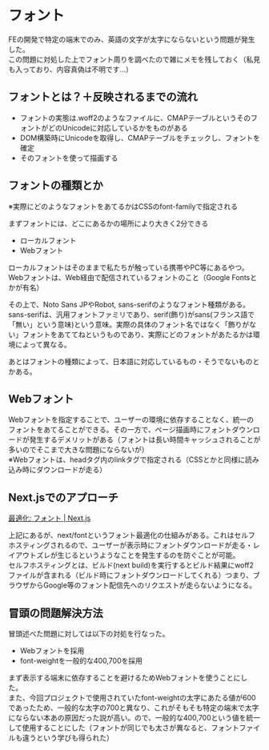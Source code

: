 # フォント

FEの開発で特定の端末でのみ、英語の文字が太字にならないという問題が発生した。  
この問題に対処した上でフォント周りを調べたので雑にメモを残しておく（私見も入っており、内容真偽は不明です...）

## フォントとは？＋反映されるまでの流れ

- フォントの実態は.woff2のようなファイルに、CMAPテーブルというそのフォントがどのUnicodeに対応しているかをものがある
- DOM構築時にUnicodeを取得し、CMAPテーブルをチェックし、フォントを確定
- そのフォントを使って描画する

## フォントの種類とか

※実際にどのようなフォントをあてるかはCSSのfont-familyで指定される

まずフォントには、どこにあるかの場所により大きく2分できる

- ローカルフォント
- Webフォント

ローカルフォントはそのままで私たちが触っている携帯やPC等にあるやつ。  
Webフォントは、Web経由で配信されているフォントのこと（Google Fontsとかが有名）

その上で、Noto Sans JPやRobot, sans-serifのようなフォント種類がある。  
sans-serifは、汎用フォントファミリであり、serif(飾り)がsans(フランス語で「無い」という意味)という意味。実際の具体のフォント名ではなく「飾りがない」フォントをあててねというものであり、実際にどのフォントがあたるかは環境によって異なる。

あとはフォントの種類によって、日本語に対応しているもの・そうでないものとかある。

## Webフォント

Webフォントを指定することで、ユーザーの環境に依存することなく、統一のフォントをあてることができる。その一方で、ページ描画時にフォントダウンロードが発生するデメリットがある（フォントは長い時間キャッシュされることが多いのでそこまで大きな問題にならないが）  
※Webフォントは、headタグ内のlinkタグで指定される（CSSとかと同様に読み込み時にダウンロードが走る）

## Next.jsでのアプローチ

[最適化: フォント | Next.js](https://nextjs.org/docs/app/building-your-application/optimizing/fonts)

上記にあるが、next/fontというフォント最適化の仕組みがある。これはセルフホスティングされるので、ユーザーが表示時にフォントダウンロードが走る・レイアウトズレが生じるというようなことを発生するのを防ぐことが可能。  
セルフホスティングとは、ビルド(next build)を実行するとビルド結果にwoff2ファイルが含まれる（ビルド時にフォントダウンロードしてくれる）つまり、ブラウザからGoogle等のフォント配信先へのリクエストが走らないようになる。

## 冒頭の問題解決方法

冒頭述べた問題に対しては以下の対処を行なった。

- Webフォントを採用
- font-weightを一般的な400,700を採用

まず表示する端末に依存することを避けるためWebフォントを使うことにした。  
また、今回プロジェクトで使用されていたfont-weightの太字にあたる値が600であったため、一般的な太字の700と異なり、これがそもそも特定の端末で太字にならない本あの原因だった説が高い。ので、一般的な400,700という値を統一して使用することにした（フォントが同じでも太さが異なると、フォントファイルも違うという学びも得られた）